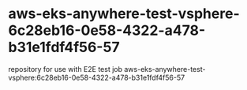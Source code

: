 # aws-eks-anywhere-test-vsphere-6c28eb16-0e58-4322-a478-b31e1fdf4f56-57
repository for use with E2E test job aws-eks-anywhere-test-vsphere:6c28eb16-0e58-4322-a478-b31e1fdf4f56-57
